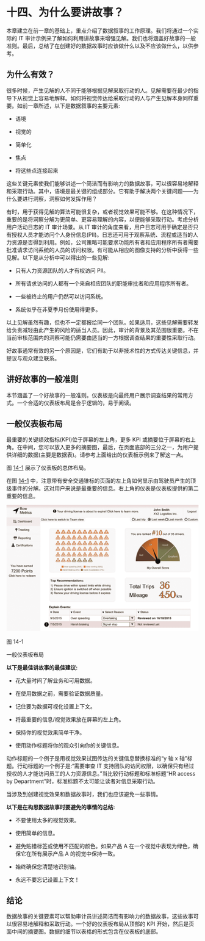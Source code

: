 # 十四、为什么要讲故事？

本章建立在前一章的基础上，重点介绍了数据叙事的工作原理。我们将通过一个实际的 IT 审计示例来了解如何利用讲故事来增强见解。我们也将涵盖好故事的一般准则。最后，总结了在创建好的数据故事时应该做什么以及不应该做什么，以供参考。

## 为什么有效？

很多时候，产生见解的人不同于能够根据见解采取行动的人。见解需要在最少的指导下从视觉上容易地解释。如何将视觉传达给采取行动的人与产生见解本身同样重要。如前一章所述，以下是数据叙事的主要元素:

*   语境

*   视觉的

*   简单化

*   焦点

*   将这些点连接起来

这些关键元素使我们能够讲述一个简洁而有影响力的数据故事，可以很容易地解释和采取行动。其中，语境是最关键的组成部分。它有助于解决两个关键问题——为什么要进行洞察，洞察如何发挥作用？

有时，用于获得见解的算法可能很复杂，或者视觉效果可能不够。在这种情况下，重要的是将洞察分解为更简单、更容易理解的内容，以便能够采取行动。考虑分析用户活动日志的 IT 审计场景。从 IT 审计的角度来看，用户日志可用于确定是否只有授权人员才能访问个人身份信息(PII)。日志还可用于观察系统、流程或适当的人力资源是否得到利用。例如，公司策略可能要求功能所有者和应用程序所有者需要批准请求访问系统的人员的访问权限。有可能从相应的图像支持的分析中获得一些见解。以下是从分析中可以得出的一些见解:

*   只有人力资源团队的人才有权访问 PII。

*   所有请求访问的人都有一个来自相应团队的职能审批者和应用程序所有者。

*   一些被终止的用户仍然可以访问系统。

*   系统似乎在非夏季月份使用得更多。

以上见解虽然有趣，但也不一定都报给同一个团队。如果适用，这些见解需要转发给负责减轻由此产生的风险的适当人员。因此，审计的背景及其范围很重要。不在当前审核范围内的洞察可能仍需要由适当的一方根据调查结果的重要性采取行动。

好故事通常有效的另一个原因是，它们有助于以非技术性的方式传达关键信息，并提议与观众建立联系。

## 讲好故事的一般准则

本节涵盖了一个好故事的一般准则。仪表板是向最终用户展示调查结果的常用方式。一个合适的仪表板布局是合乎逻辑的，易于阅读。

## 一般仪表板布局

最重要的关键绩效指标(KPI)位于屏幕的左上角，更多 KPI 或摘要位于屏幕的右上角。在中间，您可以放入更多的摘要图，最后，在页面底部的三分之一，为用户提供详细的数据(主要是数据表)。请参考上面给出的仪表板示例来了解这一点。

图 [14-1](#Fig1) 展示了仪表板的总体布局。

在图 [14-1](#Fig1) 中，注意带有安全交通锥标的页面的左上角如何显示由驾驶员产生的顶级事件的分解。这对用户来说是最重要的信息。右上角的仪表是仪表板提供的第二重要的信息。

![](img/513842_1_En_14_Fig1_HTML.jpg)

图 14-1

一般仪表板布局

**以下是最佳讲故事的最佳建议:**

*   花大量时间了解业务和可用数据。

*   在使用数据之前，需要验证数据质量。

*   记住要为数据可视化设置上下文。

*   将最重要的信息/视觉效果放在屏幕的左上角。

*   保持你的视觉效果简单干净。

*   使用动作标题将你的观众引向你的关键信息。

动作标题的一个例子是用视觉效果试图传达的关键信息替换标准的“y 轴 x 轴”标题。行动标题的一个例子是:“需要审查 IT 支持团队的访问权限，以确保只有经过授权的人才能访问员工的人力资源信息。”当比较行动标题和标准标题“HR access by Department”时，标准标题不太可能让读者对信息采取行动。

当涉及到创建视觉效果和数据故事时，我们也应该避免一些事情。

**以下是在构思数据故事时要避免的事情的总结:**

*   不要使用太多的视觉效果。

*   使用简单的信息。

*   避免贴错标签或使用不匹配的颜色。如果产品 A 在一个视觉中表现为绿色，确保它在所有展示产品 A 的视觉中保持一致。

*   始终确保您清楚地识别轴。

*   永远不要忘记设置上下文！

## 结论

数据故事的关键要素可以帮助审计员讲述简洁而有影响力的数据故事，这些故事可以很容易地解释和采取行动。一个好的仪表板布局从顶部的 KPI 开始，然后是页面中间的摘要图。数据的细节以表格的形式包含在仪表板的底部。
